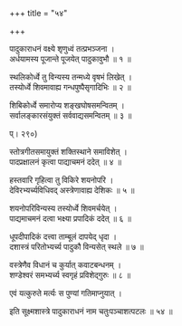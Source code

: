 +++
title = "५४"

+++
  
पादुकाराधनं वक्ष्ये शृणुध्वं तत्प्रभञ्जना ।  
अर्धयामस्य पूजान्ते पूजयेत् पादुकावुभौ ॥ १ ॥  
  
स्थलिकोर्ध्वे तु विन्यस्य तन्मध्ये वृषभं लिखेत् ।  
तस्योर्ध्वे शिवमावाह्य गन्धपुष्पैसृगादिभिः ॥ २ ॥  
  
शिबिकोर्ध्वे समारोप्य शङ्खघोषसमन्वितम् ।  
सर्वालङ्कारसंयुक्तं सर्ववाद्यसमन्वितम् ॥ ३ ॥  
  
प्। २९०)  
  
स्तोत्रगीतसमायुक्तं शक्तिस्थाने समाविशेत् ।  
पादप्रक्षालनं कृत्वा पाद्याचमनं ददेत् ॥ ४ ॥  
  
हस्तवारि गृहित्वा तु विकिरे शयनोपरि ।  
देविरभ्यर्च्यविधिवद् अस्त्रेणावाह्य देशिकः ॥ ५ ॥  
  
शयनोपरिविन्यस्य तस्योर्ध्वे शिवमर्चयेत् ।  
पाद्यमाचमनं दत्वा भक्ष्या प्रपादिकं ददेत् ॥ ६ ॥  
  
धूपदीपादिकं दत्त्वा ताम्बूलं दापयेद् धृदा ।  
दशास्त्रं परितोभ्यर्च्य पादुकौ विन्यसेत् स्थले ॥ ७ ॥  
  
वस्त्रेणैव विधानं च कुर्यात् कवाटबन्धनम् ।  
शण्डेश्वरं समभ्यर्च्य स्वगृहं प्रविशेद्गुरुः ॥ ८ ॥  
  
एवं यत्कुरुते मर्त्यः स पुण्यां गतिमाप्नुयात् ।  
  
इति सूक्ष्मशास्त्रे पादुकाराधनं नाम चतुःपञ्चाशत्पटलः ॥ ५४ ॥  
